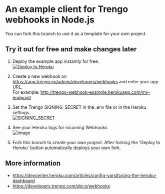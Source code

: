 # An example client for Trengo webhooks in Node.js
You can fork this branch to use it as a template for your own project.


## Try it out for free and make changes later
1. Deploy the example app instantly for free.  
[![Deploy to Heroku](https://www.herokucdn.com/deploy/button.svg)](https://heroku.com/deploy)


2. Create a new webhook on https://app.trengo.eu/admin/developers/webhooks and enter your app URL.  
For example: http://trengo-webhook-example.herokuapp.com/my-endpoint


3. Set the Trengo SIGNING_SECRET in the .env file or in the Heroku settings.  
[![SIGNING_SECRET](https://user-images.githubusercontent.com/6817390/98108779-d3ad1800-1e9c-11eb-8a5a-b12fd3b91208.png)](https://devcenter.heroku.com/articles/config-vars#using-the-heroku-dashboard)

4. See your Heroku logs for incoming Webhooks  
![image](https://user-images.githubusercontent.com/6817390/98356744-61ffd600-2024-11eb-8396-18675c611bd5.png)


5. Fork this branch to create your own project. After forking the 'Deploy to Heroku' button automatically deploys your own fork.


## More information
- https://devcenter.heroku.com/articles/config-vars#using-the-heroku-dashboard
- https://developers.trengo.com/docs/webhooks


